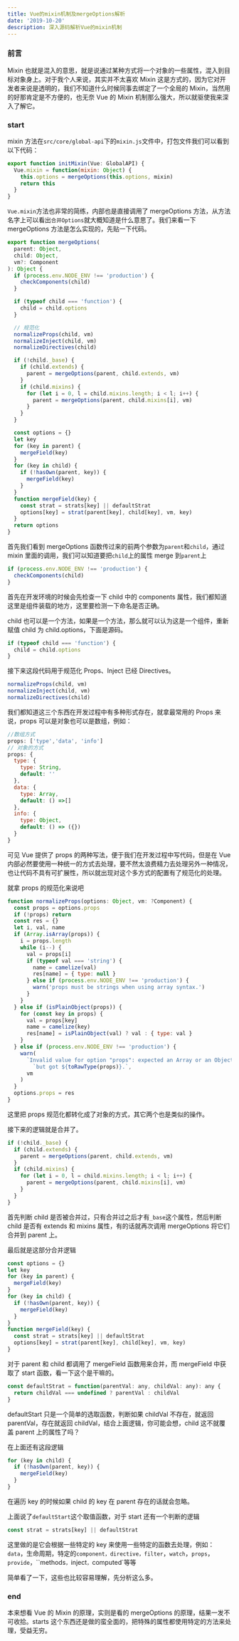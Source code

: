 ```yaml
---
title: Vue的mixin机制及mergeOptions解析
date: '2019-10-20'
description: 深入源码解析Vue的mixin机制
---
```


### 前言

Mixin 也就是混入的意思，就是说通过某种方式将一个对象的一些属性，混入到目标对象身上。对于我个人来说，其实并不太喜欢 Mixin 这是方式的，因为它对开发者来说是透明的，我们不知道什么时候同事去绑定了一个全局的 Mixin，当然用的好那肯定是不方便的，也无奈 Vue 的 Mixin 机制那么强大，所以就驱使我来深入了解它。

### start

mixin 方法在`src/core/global-api`下的`mixin.js`文件中，打包文件我们可以看到以下代码：

```js
export function initMixin(Vue: GlobalAPI) {
  Vue.mixin = function(mixin: Object) {
    this.options = mergeOptions(this.options, mixin)
    return this
  }
}
```

`Vue.mixin`方法也非常的简练，内部也是直接调用了 mergeOptions 方法，从方法名字上可以看出`合并Options`就大概知道是什么意思了。我们来看一下 mergeOptions 方法是怎么实现的，先贴一下代码。

```js
export function mergeOptions(
  parent: Object,
  child: Object,
  vm?: Component
): Object {
  if (process.env.NODE_ENV !== 'production') {
    checkComponents(child)
  }

  if (typeof child === 'function') {
    child = child.options
  }

  // 规范化
  normalizeProps(child, vm)
  normalizeInject(child, vm)
  normalizeDirectives(child)

  if (!child._base) {
    if (child.extends) {
      parent = mergeOptions(parent, child.extends, vm)
    }
    if (child.mixins) {
      for (let i = 0, l = child.mixins.length; i < l; i++) {
        parent = mergeOptions(parent, child.mixins[i], vm)
      }
    }
  }

  const options = {}
  let key
  for (key in parent) {
    mergeField(key)
  }
  for (key in child) {
    if (!hasOwn(parent, key)) {
      mergeField(key)
    }
  }
  function mergeField(key) {
    const strat = strats[key] || defaultStrat
    options[key] = strat(parent[key], child[key], vm, key)
  }
  return options
}
```

首先我们看到 mergeOptions 函数传过来的前两个参数为`parent`和`child`，通过 mixin 里面的调用，我们可以知道要把`child`上的属性 merge 到`parent`上

```js
if (process.env.NODE_ENV !== 'production') {
  checkComponents(child)
}
```

首先在开发环境的时候会先检查一下 child 中的 components 属性，我们都知道这里是组件装载的地方，这里要检测一下命名是否正确。

child 也可以是一个方法，如果是一个方法，那么就可以认为这是一个组件，重新赋值 child 为 child.options，下面是源码。

```js
if (typeof child === 'function') {
  child = child.options
}
```

接下来这段代码用于规范化 Props、Inject 已经 Directives。

```js
normalizeProps(child, vm)
normalizeInject(child, vm)
normalizeDirectives(child)
```

我们都知道这三个东西在开发过程中有多种形式存在，就拿最常用的 Props 来说，props 可以是对象也可以是数组，例如：

```js
//数组方式
props: ['type','data', 'info']
// 对象的方式
props: {
  type: {
    type: String,
    default: ''
  },
  data: {
    type: Array,
    default: () =>[]
  },
  info: {
    type: Object,
    default: () => ({})
  }
}
```

可见 Vue 提供了 props 的两种写法，便于我们在开发过程中写代码，但是在 Vue 内部必然要使用一种统一的方式去处理，要不然太浪费精力去处理另外一种情况，也让代码不具有可扩展性，所以就出现对这个多方式的配置有了规范化的处理。

就拿 props 的规范化来说吧

```js
function normalizeProps(options: Object, vm: ?Component) {
  const props = options.props
  if (!props) return
  const res = {}
  let i, val, name
  if (Array.isArray(props)) {
    i = props.length
    while (i--) {
      val = props[i]
      if (typeof val === 'string') {
        name = camelize(val)
        res[name] = { type: null }
      } else if (process.env.NODE_ENV !== 'production') {
        warn('props must be strings when using array syntax.')
      }
    }
  } else if (isPlainObject(props)) {
    for (const key in props) {
      val = props[key]
      name = camelize(key)
      res[name] = isPlainObject(val) ? val : { type: val }
    }
  } else if (process.env.NODE_ENV !== 'production') {
    warn(
      `Invalid value for option "props": expected an Array or an Object, ` +
        `but got ${toRawType(props)}.`,
      vm
    )
  }
  options.props = res
}
```

这里把 props 规范化都转化成了对象的方式，其它两个也是类似的操作。

接下来的逻辑就是合并了。

```js
if (!child._base) {
  if (child.extends) {
    parent = mergeOptions(parent, child.extends, vm)
  }
  if (child.mixins) {
    for (let i = 0, l = child.mixins.length; i < l; i++) {
      parent = mergeOptions(parent, child.mixins[i], vm)
    }
  }
}
```

首先判断 child 是否被合并过，只有合并过之后才有`_base`这个属性，然后判断 child 是否有 extends 和 mixins 属性，有的话就再次调用 mergeOptions 将它们合并到 parent 上。

最后就是这部分合并逻辑

```js
const options = {}
let key
for (key in parent) {
  mergeField(key)
}
for (key in child) {
  if (!hasOwn(parent, key)) {
    mergeField(key)
  }
}
function mergeField(key) {
  const strat = strats[key] || defaultStrat
  options[key] = strat(parent[key], child[key], vm, key)
}
```

对于 parent 和 child 都调用了 mergeField 函数用来合并，而 mergeField 中获取了 start 函数，看一下这个是干嘛的。

```js
const defaultStrat = function(parentVal: any, childVal: any): any {
  return childVal === undefined ? parentVal : childVal
}
```

defaultStart 只是一个简单的选取函数，判断如果 childVal 不存在，就返回 parentVal，存在就返回 childVal，结合上面逻辑，你可能会想，child 这不就覆盖 parent 上的属性了吗？

在上面还有这段逻辑

```js
for (key in child) {
  if (!hasOwn(parent, key)) {
    mergeField(key)
  }
}
```

在遍历 key 的时候如果 child 的 key 在 parent 存在的话就会忽略。

上面说了`defaultStart`这个取值函数，对于 start 还有一个判断的逻辑

```js
const strat = strats[key] || defaultStrat
```

这里做的是它会根据一些特定的 key 来使用一些特定的函数去处理，例如：`data`，生命周期，特定的`component，directive，filter`，`watch`，`props`，`provide`，``methods`，`inject`，`computed`等等

简单看了一下，这些也比较容易理解，先分析这么多。

### end

本来想看 Vue 的 Mixin 的原理，实则是看的 mergeOptions 的原理，结果一发不可收拾。starts 这个东西还是做的蛮全面的，把特殊的属性都使用特定的方法来处理，受益无穷。

